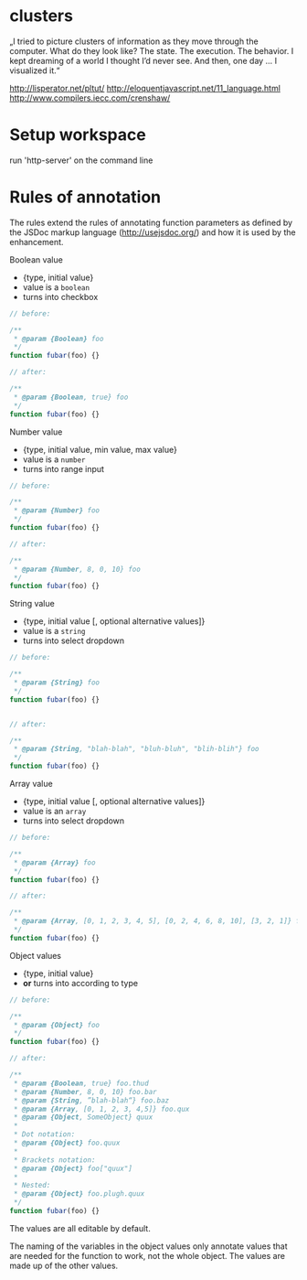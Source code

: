 # clusters

„I tried to picture clusters of information as they move through the computer.
What do they look like? The state. The execution. The behavior. I kept dreaming
of a world I thought I’d never see. And then, one day … I visualized it.“

http://lisperator.net/pltut/
http://eloquentjavascript.net/11_language.html
http://www.compilers.iecc.com/crenshaw/

# Setup workspace

run 'http-server' on the command line

# Rules of annotation

The rules extend the rules of annotating function parameters as defined by the
JSDoc markup language (http://usejsdoc.org/) and how it is used by the
enhancement.

Boolean value
* {type, initial value}
* value is a `boolean`
* turns into checkbox

```javascript
// before:

/**
 * @param {Boolean} foo
 */
function fubar(foo) {}

// after:

/**
 * @param {Boolean, true} foo
 */
function fubar(foo) {}
```

Number value
* {type, initial value, min value, max value}
* value is a `number`
* turns into range input

```javascript
// before:

/**
 * @param {Number} foo
 */
function fubar(foo) {}

// after:

/**
 * @param {Number, 8, 0, 10} foo
 */
function fubar(foo) {}
```

String value
* {type, initial value [, optional alternative values]}
* value is a `string`
* turns into select dropdown

```javascript
// before:

/**
 * @param {String} foo
 */
function fubar(foo) {}


// after:

/**
 * @param {String, "blah-blah", "bluh-bluh", "blih-blih"} foo
 */
function fubar(foo) {}
```

Array value
* {type, initial value [, optional alternative values]}
* value is an `array`
* turns into select dropdown

```javascript
// before:

/**
 * @param {Array} foo
 */
function fubar(foo) {}

// after:

/**
 * @param {Array, [0, 1, 2, 3, 4, 5], [0, 2, 4, 6, 8, 10], [3, 2, 1]} foo
 */
function fubar(foo) {}
```

Object values
* {type, initial value}
* **or** turns into according to type

```javascript
// before:

/**
 * @param {Object} foo
 */
function fubar(foo) {}

// after:

/**
 * @param {Boolean, true} foo.thud
 * @param {Number, 8, 0, 10} foo.bar
 * @param {String, ”blah-blah“} foo.baz
 * @param {Array, [0, 1, 2, 3, 4,5]} foo.qux
 * @param {Object, SomeObject} quux
 *
 * Dot notation:
 * @param {Object} foo.quux
 *
 * Brackets notation:
 * @param {Object} foo["quux"]
 *
 * Nested:
 * @param {Object} foo.plugh.quux
 */
function fubar(foo) {}
```

The values are all editable by default.

The naming of the variables in the object values only annotate values that are
needed for the function to work, not the whole object. The values are made up of
the other values.
